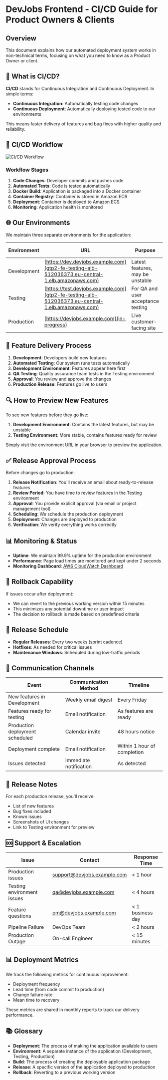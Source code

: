 # DevJobs Frontend - CI/CD Guide for Product Owners & Clients

## Overview

This document explains how our automated deployment system works in non-technical terms, focusing on what you need to know as a Product Owner or client.

## 🔄 What is CI/CD?

**CI/CD** stands for Continuous Integration and Continuous Deployment. In simple terms:

- **Continuous Integration**: Automatically testing code changes
- **Continuous Deployment**: Automatically deploying tested code to our environments

This means faster delivery of features and bug fixes with higher quality and reliability.

## 🔄 CI/CD Workflow

![CI/CD Workflow](https://via.placeholder.com/800x400?text=CI/CD+Workflow+Diagram)

### Workflow Stages

1. **Code Changes**: Developer commits and pushes code
2. **Automated Tests**: Code is tested automatically
3. **Docker Build**: Application is packaged into a Docker container
4. **Container Registry**: Container is stored in Amazon ECR
5. **Deployment**: Container is deployed to Amazon ECS
6. **Monitoring**: Application health is monitored

## 🌐 Our Environments

We maintain three separate environments for the application:

| Environment | URL                                                                                              | Purpose                            | Update Frequency       |
| ----------- | ------------------------------------------------------------------------------------------------ | ---------------------------------- | ---------------------- |
| Development | [https://dev.devjobs.example.com](gtp2-fe-testing-alb-512036373.eu-central-1.elb.amazonaws.com)  | Latest features, may be unstable   | Multiple times per day |
| Testing     | [https://test.devjobs.example.com](gtp2-fe-testing-alb-512036373.eu-central-1.elb.amazonaws.com) | For QA and user acceptance testing | As needed for testing  |
| Production  | [https://devjobs.example.com](in-progress)                                                       | Live customer-facing site          | Scheduled releases     |

## 📱 Feature Delivery Process

1. **Development**: Developers build new features
2. **Automated Testing**: Our system runs tests automatically
3. **Development Environment**: Features appear here first
4. **QA Testing**: Quality assurance team tests in the Testing environment
5. **Approval**: You review and approve the changes
6. **Production Release**: Features go live to users

## 🔍 How to Preview New Features

To see new features before they go live:

1. **Development Environment**: Contains the latest features, but may be unstable
2. **Testing Environment**: More stable, contains features ready for review

Simply visit the environment URL in your browser to preview the application.

## ✅ Release Approval Process

Before changes go to production:

1. **Release Notification**: You'll receive an email about ready-to-release features
2. **Review Period**: You have time to review features in the Testing environment
3. **Approval**: You provide explicit approval (via email or project management tool)
4. **Scheduling**: We schedule the production deployment
5. **Deployment**: Changes are deployed to production
6. **Verification**: We verify everything works correctly

## 📊 Monitoring & Status

- **Uptime**: We maintain 99.9% uptime for the production environment
- **Performance**: Page load times are monitored and kept under 2 seconds
- **Monitoring Dashboard**: [AWS CloudWatch Dashboard](*in-progress)

## 🔄 Rollback Capability

If issues occur after deployment:

- We can revert to the previous working version within 15 minutes
- This minimizes any potential downtime or user impact
- The decision to rollback is made based on predefined criteria

## 📅 Release Schedule

- **Regular Releases**: Every two weeks (sprint cadence)
- **Hotfixes**: As needed for critical issues
- **Maintenance Windows**: Scheduled during low-traffic periods

## 🔔 Communication Channels

| Event                           | Communication Method   | Timeline                    |
| ------------------------------- | ---------------------- | --------------------------- |
| New features in Development     | Weekly email digest    | Every Friday                |
| Features ready for testing      | Email notification     | As features are ready       |
| Production deployment scheduled | Calendar invite        | 48 hours notice             |
| Deployment complete             | Email notification     | Within 1 hour of completion |
| Issues detected                 | Immediate notification | As detected                 |

## 📝 Release Notes

For each production release, you'll receive:

- List of new features
- Bug fixes included
- Known issues
- Screenshots of UI changes
- Link to Testing environment for preview

## 🆘 Support & Escalation

| Issue                      | Contact                     | Response Time    |
| -------------------------- | --------------------------- | ---------------- |
| Production issues          | support@devjobs.example.com | < 1 hour         |
| Testing environment issues | qa@devjobs.example.com      | < 4 hours        |
| Feature questions          | pm@devjobs.example.com      | < 1 business day |
| Pipeline Failure           | DevOps Team                 | < 2 hours        |
| Production Outage          | On-call Engineer            | < 15 minutes     |

## 📊 Deployment Metrics

We track the following metrics for continuous improvement:

- Deployment frequency
- Lead time (from code commit to production)
- Change failure rate
- Mean time to recovery

These metrics are shared in monthly reports to track our delivery performance.

## 📚 Glossary

- **Deployment**: The process of making the application available to users
- **Environment**: A separate instance of the application (Development, Testing, Production)
- **Build**: The process of creating the deployable application package
- **Release**: A specific version of the application deployed to production
- **Rollback**: Reverting to a previous working version
